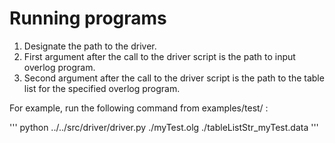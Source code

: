 # Running programs

1. Designate the path to the driver. 
2. First argument after the call to the driver script is the path to input overlog program.
3. Second argument after the call to the driver script is the path to the table list for the specified overlog program.


For example, run the following command from examples/test/ :

'''
python ../../src/driver/driver.py ./myTest.olg ./tableListStr_myTest.data 
'''
